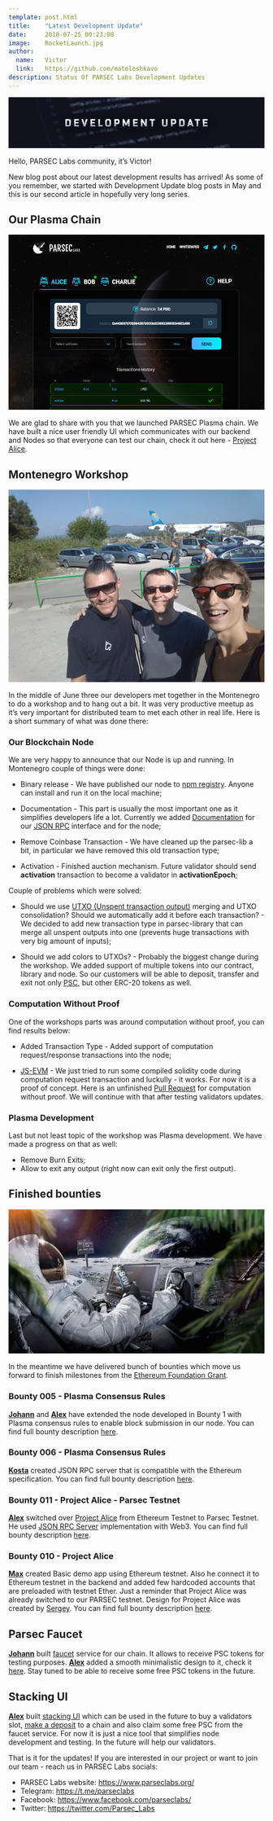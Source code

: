 ```yaml
---
template: post.html
title:    "Latest Development Update"
date:     2018-07-25 00:23:00
image:    RocketLaunch.jpg
author:
  name:   Victor
  link:   https://github.com/mateleshkavo
description: Status Of PARSEC Labs Development Updates
---
```


<img src="/img/blog/LatestDevelopmentUpdate.jpg" alt="LatestDevelopmentUpdate">

Hello, PARSEC Labs community, it’s Victor!

New blog post about our latest development results has arrived! As some of you remember, we started with Development Update blog posts in May and this is our second article in hopefully very long series. 

<h2>Our Plasma Chain</h2>

<img src="/img/blog/ProjectAlice.png" alt="ProjectAlice">

We are glad to share with you that we launched PARSEC Plasma chain. We have built a nice user friendly UI which communicates with our backend and Nodes so that everyone can test our chain, check it out here - <a href="http://alice.parseclabs.org/">Project Alice</a>.

<h2>Montenegro Workshop</h2>

<img src="/img/blog/JohannKostaAlex.jpg" alt="JohannKostaAlex">

In the middle of June three our developers met together in the Montenegro to do a workshop and to hang out a bit. It was very productive meetup as it’s very important for distributed team to met each other in real life. Here is a short summary of what was done there:

<h3>Our Blockchain Node</h3>

We are very happy to announce that our Node is up and running. In Montenegro couple of things were done:

- Binary release - We have published our node to <a href="https://www.npmjs.com/package/parsec-node">npm registry</a>. Anyone can install and run it on the local machine;

- Documentation - This part is usually the most important one as it simplifies developers life a lot. Currently we added <a href="https://parseclabs.readthedocs.io/en/latest/">Documentation</a> for our <a href="https://en.wikipedia.org/wiki/JSON-RPC">JSON RPC</a> interface and for the node;

- Remove Coinbase Transaction - We have cleaned up the parsec-lib a bit, in particular we have removed this old transaction type;

- Activation - Finished auction mechanism. Future validator should send <b>activation</b> transaction to become a validator in <b>activationEpoch</b>;

Couple of problems which were solved:

- Should we use <a href="https://en.wikipedia.org/wiki/Unspent_transaction_output">UTXO (Unspent transaction output)</a> merging and UTXO consolidation? Should we automatically add it before each transaction? - We decided to add new transaction type in parsec-library that can merge all unspent outputs into one (prevents huge transactions with very big amount of inputs);

- Should we add colors to UTXOs? - Probably the biggest change during the workshop. We added support of multiple tokens into our contract, library and node. So our customers will be able to deposit, transfer and exit not only <a href="https://etherscan.io/token/0x9caa3424cb91900ef7ac41a7b04a246304c02d3a">PSC</a>, but other ERC-20 tokens as well.

<h3>Computation Without Proof</h3>

One of the workshops parts was around computation without proof, you can find results below:

- Added Transaction Type - Added support of computation request/response transactions into the node;

- <a href="https://github.com/ethereumjs/ethereumjs-vm">JS-EVM</a> - We just tried to run some compiled solidity code during computation request transaction and luckully - it works. For now it is a proof of concept. Here is an unfinished <a href="https://github.com/parsec-labs/parsec-node/pull/21">Pull Request</a> for computation without proof. We will continue with that after testing validators updates.

<h3>Plasma Development</h3>

Last but not least topic of the workshop was Plasma development. We have made a progress on that as well:

- Remove Burn Exits;
- Allow to exit any output (right now can exit only the first output).

<h2>Finished bounties</h2>

<img src="/img/blog/SpaceBounty.jpg" alt="SpaceBounty">

In the meantime we have delivered bunch of bounties which move us forward to finish milestones from the <a href="https://parseclabs.org/blog/ethereum-foundation-scaling-grant/">Ethereum Foundation Grant</a>.

<h3>Bounty 005 - Plasma Consensus Rules</h3>

<b><a href="https://github.com/johannbarbie">Johann</a></b> and <b><a href="https://github.com/sunify">Alex</a></b> have extended the node developed in Bounty 1 with Plasma consensus rules to enable block submission in our node. You can find full bounty description <a href="https://github.com/parsec-labs/parsec-node/issues/9">here</a>. 

<h3>Bounty 006 - Plasma Consensus Rules</h3>

<b><a href="https://github.com/troggy">Kosta</a></b> created JSON RPC server that is compatible with the Ethereum specification. You can find full bounty description <a href="https://github.com/parsec-labs/parsec-node/issues/10">here</a>. 

<h3>Bounty 011 - Project Alice - Parsec Testnet</h3>

<b><a href="https://github.com/sunify">Alex</a></b> switched over <a href="http://alice.parseclabs.org/">Project Alice</a> from Ethereum Testnet to Parsec Testnet. He used <a href="https://github.com/parsec-labs/parsec-node/issues/10">JSON RPC Server</a> implementation with Web3. You can find full bounty description <a href="https://github.com/parsec-labs/PIPs/wiki/Bounty_011">here</a>. 

<h3>Bounty 010 - Project Alice</h3>

<b><a href="https://github.com/maxkudla">Max</a></b> created Basic demo app using Ethereum testnet. Also he connect it to Ethereum testnet in the backend and added few hardcoded accounts that are preloaded with testnet Ether. Just a reminder that Project Alice was already switched to our PARSEC testnet. Design for Project Alice was created by <a href="https://github.com/a5kold">Sergey</a>. You can find full bounty description <a href="https://github.com/parsec-labs/PIPs/wiki/Bounty_011">here</a>. 

<h2>Parsec Faucet</h2>

<b><a href="https://github.com/johannbarbie">Johann</a></b> built <a href="https://github.com/parsec-labs/parsec-faucet">faucet</a> service for our chain. It allows to receive PSC tokens for testing purposes. <b><a href="https://github.com/sunify">Alex</a></b> added a smooth minimalistic design to it, check it <a href="http://stake-dev.parseclabs.org/faucet">here</a>. Stay tuned to be able to receive some free PSC tokens in the future.

<h2>Stacking UI</h2>

<b><a href="https://github.com/sunify">Alex</a></b> built <a href="http://stake-dev.parseclabs.org/">stacking UI</a> which can be used in the future to buy a validators slot, <a href="ttp://stake-dev.parseclabs.org/deposit">make a deposit</a> to a chain and also claim some free PSC from the faucet service. For now it is just a nice tool that simplifies node development and testing. In the future will help our validators.

That is it for the updates! If you are interested in our project or want to join our team - reach us in PARSEC Labs socials:
- PARSEC Labs website: https://www.parseclabs.org/
- Telegram: https://t.me/parseclabs
- Facebook: https://www.facebook.com/parsecIabs/
- Twitter: https://twitter.com/Parsec_Labs

